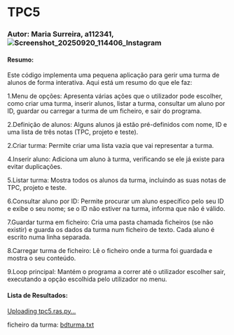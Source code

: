 # TPC5
### Autor: Maria Surreira, a112341,![Screenshot_20250920_114406_Instagram](https://github.com/user-attachments/assets/151788e3-218c-4c92-a633-dc62cbfab866)

#### Resumo:

Este código implementa uma pequena aplicação para gerir uma turma de alunos de forma interativa. Aqui está um resumo do que ele faz:

1.Menu de opções: Apresenta várias ações que o utilizador pode escolher, como criar uma turma, inserir alunos, listar a turma, consultar um aluno por ID, guardar ou carregar a turma de um ficheiro, e sair do programa.

2.Definição de alunos: Alguns alunos já estão pré-definidos com nome, ID e uma lista de três notas (TPC, projeto e teste).

2.Criar turma: Permite criar uma lista vazia que vai representar a turma.

4.Inserir aluno: Adiciona um aluno à turma, verificando se ele já existe para evitar duplicações.

5.Listar turma: Mostra todos os alunos da turma, incluindo as suas notas de TPC, projeto e teste.

6.Consultar aluno por ID: Permite procurar um aluno específico pelo seu ID e exibe o seu nome; se o ID não estiver na turma, informa que não é válido.

7.Guardar turma em ficheiro: Cria uma pasta chamada ficheiros (se não existir) e guarda os dados da turma num ficheiro de texto. Cada aluno é escrito numa linha separada.

8.Carregar turma de ficheiro: Lê o ficheiro onde a turma foi guardada e mostra o seu conteúdo.

9.Loop principal: Mantém o programa a correr até o utilizador escolher sair, executando a opção escolhida pelo utilizador no menu.

#### Lista de Resultados:
[Uploading tpc5.ras.py…]()

ficheiro da turma: [bdturma.txt](https://github.com/user-attachments/files/22990887/bdturma.txt)


        
